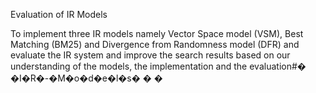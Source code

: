 Evaluation of IR Models

To implement three IR models namely Vector Space model (VSM), Best Matching (BM25) and
Divergence from Randomness model (DFR) and evaluate the IR system and improve the search results
based on our understanding of the models, the implementation and the evaluation#� �I�R�-�M�o�d�e�l�s�
�
�
